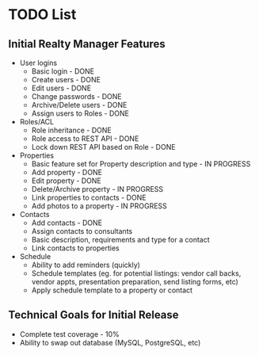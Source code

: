 TODO List
==========

Initial Realty Manager Features
-------------------------------
- User logins
	- Basic login - DONE
	- Create users - DONE
	- Edit users - DONE
	- Change passwords - DONE
	- Archive/Delete users - DONE
	- Assign users to Roles - DONE
- Roles/ACL
	- Role inheritance - DONE
	- Role access to REST API - DONE
	- Lock down REST API based on Role - DONE
- Properties
	- Basic feature set for Property description and type - IN PROGRESS
	- Add property - DONE
	- Edit property - DONE
	- Delete/Archive property - IN PROGRESS
	- Link properties to contacts - DONE
	- Add photos to a property - IN PROGRESS
- Contacts
	- Add contacts - DONE
	- Assign contacts to consultants
	- Basic description, requirements and type for a contact
	- Link contacts to properties
- Schedule
	- Ability to add reminders (quickly)
	- Schedule templates (eg. for potential listings: vendor call backs, vendor appts, presentation preparation, send listing forms, etc)
	- Apply schedule template to a property or contact

Technical Goals for Initial Release
-----------------------------------
- Complete test coverage - 10%
- Ability to swap out database (MySQL, PostgreSQL, etc)
